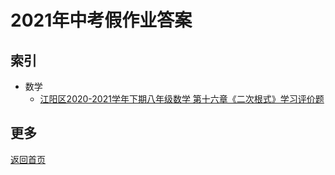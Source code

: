 # 2021年中考假作业答案
## 索引
- 数学
  + <a href="MEMf">江阳区2020-2021学年下期八年级数学
第十六章《二次根式》学习评价题</a>


## 更多
<a href="/">返回首页</a>
